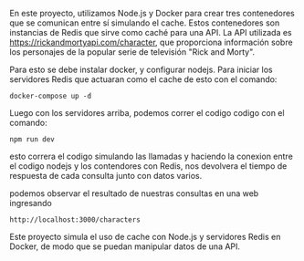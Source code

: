 En este proyecto, utilizamos Node.js y Docker para crear tres contenedores que se comunican entre sí simulando el cache. Estos contenedores son instancias de Redis que sirve como caché para una API. La API utilizada es https://rickandmortyapi.com/character, que proporciona información sobre los personajes de la popular serie de televisión "Rick and Morty".


Para esto se debe instalar docker, y configurar nodejs. Para iniciar los servidores Redis que actuaran como el cache de esto con el comando:

`docker-compose up -d`

Luego con los servidores arriba, podemos correr el codigo codigo con el comando:

`npm run dev`


esto correra el codigo simulando las llamadas y haciendo la conexion entre el codigo nodejs y los contendores con Redis, nos devolvera el tiempo de respuesta de cada consulta junto con datos varios.

podemos observar el resultado de nuestras consultas en una web ingresando 

`http://localhost:3000/characters`

Este proyecto simula el uso de cache con Node.js y servidores Redis en Docker, de modo que se puedan manipular datos de una API.
